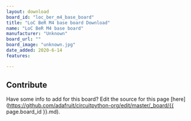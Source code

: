 ```yaml
---
layout: download
board_id: "loc_ber_m4_base_board"
title: "LoC BeR M4 base board Download"
name: "LoC BeR M4 base board"
manufacturer: "Unknown"
board_url: ""
board_image: "unknown.jpg"
date_added: 2020-6-14
features:

---
```




## Contribute

Have some info to add for this board? Edit the source for this page [here](https://github.com/adafruit/circuitpython-org/edit/master/_board/{{ page.board_id }}.md).

